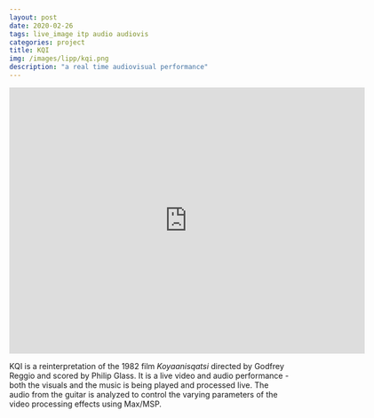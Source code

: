 ```yaml
---
layout: post
date: 2020-02-26
tags: live_image itp audio audiovis
categories: project
title: KQI
img: /images/lipp/kqi.png
description: "a real time audiovisual performance"
---
```


<iframe src="https://player.vimeo.com/video/394091710" width="640" height="480" frameborder="0" allow="autoplay; fullscreen" allowfullscreen></iframe>

KQI is a reinterpretation of the 1982 film _Koyaanisqatsi_ directed by Godfrey Reggio and scored by Philip Glass. It is a live video and audio performance - both the visuals and the music is being played and processed live. The audio from the guitar is analyzed to control the varying parameters of the video processing effects using Max/MSP.
